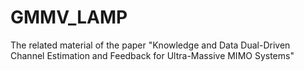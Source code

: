 # GMMV_LAMP
The related material of the paper "Knowledge and Data Dual-Driven Channel Estimation and Feedback for Ultra-Massive MIMO Systems"
